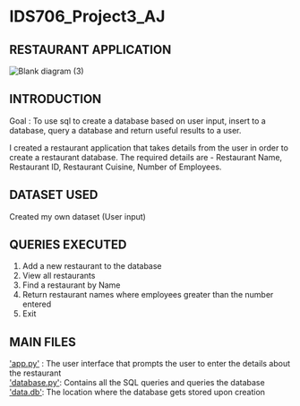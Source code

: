 # IDS706_Project3_AJ

## RESTAURANT APPLICATION

![Blank diagram (3)](https://user-images.githubusercontent.com/67281453/200224707-557506e7-f984-4eca-91e2-3be629d103b3.png)

## INTRODUCTION

Goal : To use sql to create a database based on user input, insert to a database, query a database and return useful results to a user.

I created a restaurant application that takes details from the user in order to create a restaurant database. The required details are - Restaurant Name, Restaurant ID, Restaurant Cuisine, Number of Employees.

## DATASET USED
Created my own dataset (User input)


## QUERIES EXECUTED

1) Add a new restaurant to the database
2) View all restaurants
3) Find a restaurant by Name
4) Return restaurant names where employees greater than the number entered
5) Exit

## MAIN FILES

['app.py'](https://github.com/nogibjj/IDS706_Project3_AJ/blob/main/Project_Files/Restaurant_app/app.py) : The user interface that prompts the user to enter the details about the restaurant\
['database.py'](https://github.com/nogibjj/IDS706_Project3_AJ/blob/main/Project_Files/Restaurant_app/database.py): Contains all the SQL queries and queries the database\
['data.db'](https://github.com/nogibjj/IDS706_Project3_AJ/blob/main/Project_Files/Restaurant_app/app.py): The location where the database gets stored upon creation


